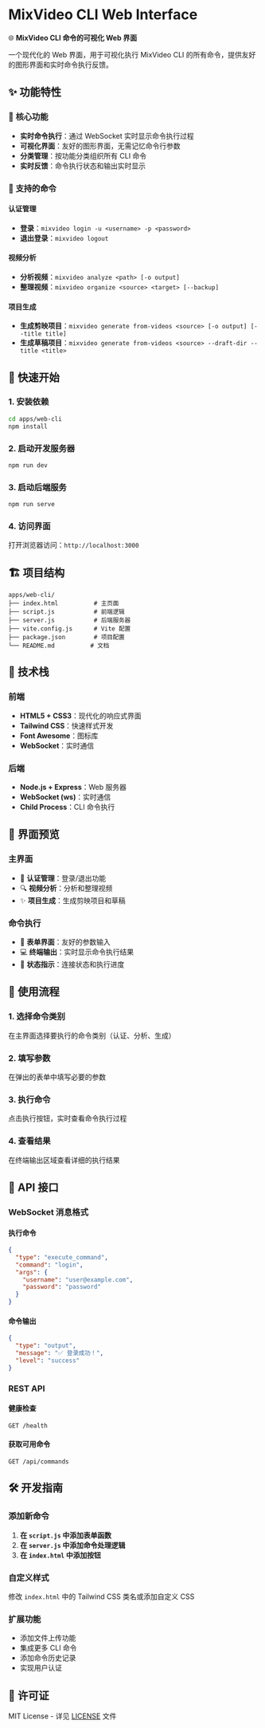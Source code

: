 # MixVideo CLI Web Interface

🌐 **MixVideo CLI 命令的可视化 Web 界面**

一个现代化的 Web 界面，用于可视化执行 MixVideo CLI 的所有命令，提供友好的图形界面和实时命令执行反馈。

## ✨ 功能特性

### 🎯 **核心功能**
- **实时命令执行**：通过 WebSocket 实时显示命令执行过程
- **可视化界面**：友好的图形界面，无需记忆命令行参数
- **分类管理**：按功能分类组织所有 CLI 命令
- **实时反馈**：命令执行状态和输出实时显示

### 🔧 **支持的命令**

#### **认证管理**
- **登录**：`mixvideo login -u <username> -p <password>`
- **退出登录**：`mixvideo logout`

#### **视频分析**
- **分析视频**：`mixvideo analyze <path> [-o output]`
- **整理视频**：`mixvideo organize <source> <target> [--backup]`

#### **项目生成**
- **生成剪映项目**：`mixvideo generate from-videos <source> [-o output] [--title title]`
- **生成草稿项目**：`mixvideo generate from-videos <source> --draft-dir --title <title>`

## 🚀 快速开始

### **1. 安装依赖**
```bash
cd apps/web-cli
npm install
```

### **2. 启动开发服务器**
```bash
npm run dev
```

### **3. 启动后端服务**
```bash
npm run serve
```

### **4. 访问界面**
打开浏览器访问：`http://localhost:3000`

## 🏗️ 项目结构

```
apps/web-cli/
├── index.html          # 主页面
├── script.js           # 前端逻辑
├── server.js           # 后端服务器
├── vite.config.js      # Vite 配置
├── package.json        # 项目配置
└── README.md          # 文档
```

## 🔧 技术栈

### **前端**
- **HTML5 + CSS3**：现代化的响应式界面
- **Tailwind CSS**：快速样式开发
- **Font Awesome**：图标库
- **WebSocket**：实时通信

### **后端**
- **Node.js + Express**：Web 服务器
- **WebSocket (ws)**：实时通信
- **Child Process**：CLI 命令执行

## 📱 界面预览

### **主界面**
- 🔑 **认证管理**：登录/退出功能
- 🔍 **视频分析**：分析和整理视频
- ✨ **项目生成**：生成剪映项目和草稿

### **命令执行**
- 📝 **表单界面**：友好的参数输入
- 💻 **终端输出**：实时显示命令执行结果
- 🔄 **状态指示**：连接状态和执行进度

## 🎯 使用流程

### **1. 选择命令类别**
在主界面选择要执行的命令类别（认证、分析、生成）

### **2. 填写参数**
在弹出的表单中填写必要的参数

### **3. 执行命令**
点击执行按钮，实时查看命令执行过程

### **4. 查看结果**
在终端输出区域查看详细的执行结果

## 🔌 API 接口

### **WebSocket 消息格式**

#### **执行命令**
```json
{
  "type": "execute_command",
  "command": "login",
  "args": {
    "username": "user@example.com",
    "password": "password"
  }
}
```

#### **命令输出**
```json
{
  "type": "output",
  "message": "✅ 登录成功！",
  "level": "success"
}
```

### **REST API**

#### **健康检查**
```
GET /health
```

#### **获取可用命令**
```
GET /api/commands
```

## 🛠️ 开发指南

### **添加新命令**

1. **在 `script.js` 中添加表单函数**
2. **在 `server.js` 中添加命令处理逻辑**
3. **在 `index.html` 中添加按钮**

### **自定义样式**
修改 `index.html` 中的 Tailwind CSS 类名或添加自定义 CSS

### **扩展功能**
- 添加文件上传功能
- 集成更多 CLI 命令
- 添加命令历史记录
- 实现用户认证

## 📝 许可证

MIT License - 详见 [LICENSE](../../LICENSE) 文件
